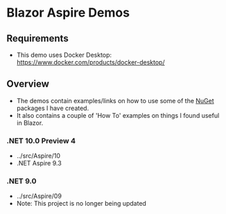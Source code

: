 # Blazor Aspire Demos 

## Requirements
- This demo uses Docker Desktop: https://www.docker.com/products/docker-desktop/

## Overview
- The demos contain examples/links on how to use some of the [NuGet](https://www.nuget.org/packages?q=marqdouj) packages I have created.
- It also contains a couple of 'How To' examples on things I found useful in Blazor.

### .NET 10.0 Preview 4
- ../src/Aspire/10
- .NET Aspire 9.3

### .NET 9.0
- ../src/Aspire/09
- Note: This project is no longer being updated

